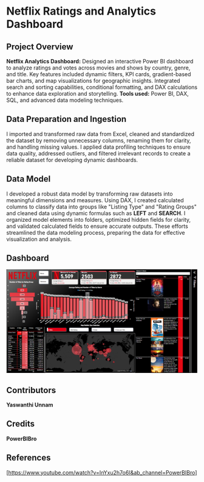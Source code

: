 # Netflix Ratings and Analytics Dashboard

## Project Overview

<strong>Netflix Analytics Dashboard:</strong> Designed an interactive Power BI dashboard to analyze ratings and votes across movies and shows by country, genre, and title. Key features included dynamic filters, KPI cards, gradient-based bar charts, and map visualizations for geographic insights. Integrated search and sorting capabilities, conditional formatting, and DAX calculations to enhance data exploration and storytelling. <strong>Tools used:</strong> Power BI, DAX, SQL, and advanced data modeling techniques.

## Data Preparation and Ingestion

I imported and transformed raw data from Excel, cleaned and standardized the dataset by removing unnecessary columns, renaming them for clarity, and handling missing values. I applied data profiling techniques to ensure data quality, addressed outliers, and filtered irrelevant records to create a reliable dataset for developing dynamic dashboards.

## Data Model

I developed a robust data model by transforming raw datasets into meaningful dimensions and measures. Using DAX, I created calculated columns to classify data into groups like "Listing Type" and "Rating Groups" and cleaned data using dynamic formulas such as <strong>LEFT</strong> and <strong>SEARCH</strong>. I organized model elements into folders, optimized hidden fields for clarity, and validated calculated fields to ensure accurate outputs. These efforts streamlined the data modeling process, preparing the data for effective visualization and analysis.

## Dashboard
![Dashboard](https://github.com/YaswanthiUnnam/Power-BI/blob/3eac659a82e4ea820754fbcac3d2f6e0808d172c/Images/Netflix%20dashboard.png)

## Contributors
<strong>Yaswanthi Unnam</strong>

## Credits
<strong>PowerBIBro</strong>

## References
[https://www.youtube.com/watch?v=InYxu2h7o6I&ab_channel=PowerBIBro]
